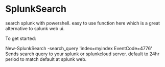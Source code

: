 # SplunkSearch
search splunk with powershell.  easy to use function here which is a great alternative to splunk web ui.

To get started:

  New-SplunkSearch -search_query 'index=myindex EventCode=4776'
Sends search query to your splunk or splunkcloud server.  default to 24hr period to match default at splunk web.  
